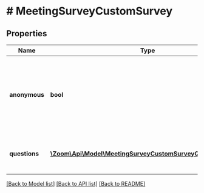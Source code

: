 # # MeetingSurveyCustomSurvey

## Properties

Name | Type | Description | Notes
------------ | ------------- | ------------- | -------------
**anonymous** | **bool** | Allow participants to anonymously answer survey questions.    This value defaults to &#x60;true&#x60;. | [optional] [default to false]
**questions** | [**\Zoom\Api\Model\MeetingSurveyCustomSurveyQuestionsInner[]**](MeetingSurveyCustomSurveyQuestionsInner.md) | Information about the meeting survey&#39;s questions. | [optional]

[[Back to Model list]](../../README.md#models) [[Back to API list]](../../README.md#endpoints) [[Back to README]](../../README.md)
